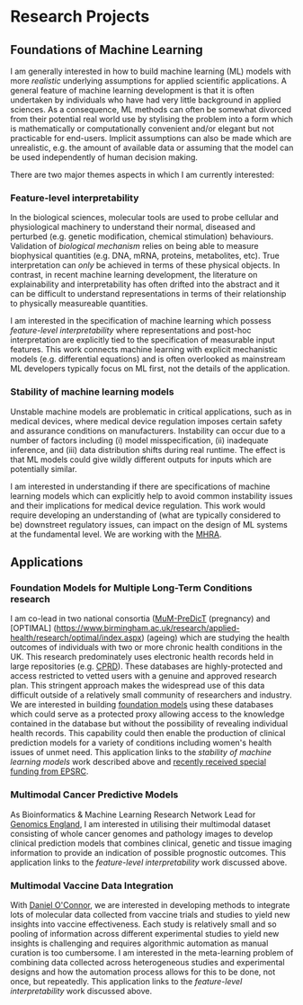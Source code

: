 # Research Projects

## Foundations of Machine Learning

I am generally interested in how to build machine learning (ML) models with more *realistic* underlying assumptions for applied scientific applications. A general feature of machine learning development is that it is often undertaken by individuals who have had very little background in applied sciences. As a consequence, ML methods can often be somewhat divorced from their potential real world use by stylising the problem into a form which is mathematically or computationally convenient and/or elegant but not practicable for end-users. Implicit assumptions can also be made which are unrealistic, e.g. the amount of available data or assuming that the model can be used independently of human decision making. 

There are two major themes aspects in which I am currently interested: 

### Feature-level interpretability

In the biological sciences, molecular tools are used to probe cellular and physiological machinery to understand their normal, diseased and perturbed (e.g. genetic modification, chemical stimulation) behaviours. Validation of *biological mechanism* relies on being able to measure biophysical quantities (e.g. DNA, mRNA, proteins, metabolites, etc). True interpretation can *only* be achieved in terms of these physical objects. In contrast, in recent machine learning development, the literature on explainability and interpretability has often drifted into the abstract and it can be difficult to understand representations in terms of their relationship to physically measureable quantities. 

I am interested in the specification of machine learning which possess *feature-level interpretability* where representations and post-hoc interpretation are explicitly tied to the specification of measurable input features. This work connects machine learning with explicit mechanistic models (e.g. differential equations) and is often overlooked as mainstream ML developers typically focus on ML first, not the details of the application.

### Stability of machine learning models

Unstable machine models are problematic in critical applications, such as in medical devices, where medical device regulation imposes certain safety and assurance conditions on manufacturers. Instability can occur due to a number of factors including (i) model misspecification, (ii) inadequate inference, and (iii) data distribution shifts during real runtime. The effect is that ML models could give wildly different outputs for inputs which are potentially similar. 

I am interested in understanding if there are specifications of machine learning models which can explicitly help to avoid common instability issues and their implications for medical device regulation. This work would require developing an understanding of (what are typically considered to be) downstreet regulatory issues, can impact on the design of ML systems at the fundamental level. We are working with the [MHRA](https://www.gov.uk/government/organisations/medicines-and-healthcare-products-regulatory-agency).

## Applications

### Foundation Models for Multiple Long-Term Conditions research

I am co-lead in two national consortia ([MuM-PreDicT](https://mumpredict.org/) (pregnancy) and [OPTIMAL] (https://www.birmingham.ac.uk/research/applied-health/research/optimal/index.aspx) (ageing) which are studying the health outcomes of individuals with two or more chronic health conditions in the UK. This research predominately uses electronic health records held in large repositories (e.g. [CPRD](https://cprd.com/)). These databases are highly-protected and access restricted to vetted users with a genuine and approved research plan. This stringent approach makes the widespread use of this data difficult outside of a relatively small community of researchers and industry. We are interested in building [foundation models](https://en.wikipedia.org/wiki/Foundation_models) using these databases which could serve as a protected proxy allowing access to the knowledge contained in the database but without the possibility of revealing individual health records. This capability could then enable the production of clinical prediction models for a variety of conditions including women's health issues of unmet need. This application links to the *stability of machine learning models* work described above and [recently received special funding from EPSRC](https://www.ukri.org/news/13-million-for-22-ai-for-health-research-projects/).

### Multimodal Cancer Predictive Models

As Bioinformatics & Machine Learning Research Network Lead for [Genomics England](https://www.google.com/search?q=genomics+england&rlz=1C5CHFA_enGB984GB984&oq=genomics+england&gs_lcrp=EgZjaHJvbWUyCQgAEEUYORiABDIGCAEQIxgnMgkIAhAjGCcYigUyBwgDEAAYgAQyBggEEEUYPDIGCAUQRRg8MgYIBhBFGDwyBggHEEUYQagCALACAA&sourceid=chrome&ie=UTF-8), I am interested in utilising their multimodal dataset consisting of whole cancer genomes and pathology images to develop clinical prediction models that combines clinical, genetic and tissue imaging information to provide an indication of possible prognostic outcomes. This application links to the *feature-level interpretability* work discussed above.

### Multimodal Vaccine Data Integration

With [Daniel O'Connor](https://www.ovg.ox.ac.uk/team/daniel-oconnor), we are interested in developing methods to integrate lots of molecular data collected from vaccine trials and studies to yield new insights into vaccine effectiveness. Each study is relatively small and so pooling of information across different experimental studies to yield new insights is challenging and requires algorithmic automation as manual curation is too cumbersome. I am interested in the meta-learning problem of combining data collected across heterogeneous studies and experimental designs and how the automation process allows for this to be done, not once, but repeatedly. This application links to the *feature-level interpretability* work discussed above.
